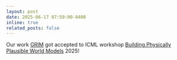 ```yaml
---
layout: post
date: 2025-06-17 07:59:00-0400
inline: true
related_posts: false
---
```


Our work [GRIM](https://grim-tog.github.io) got accepted to ICML workshop [Building Physically Plausible World Models](https://icml.cc/virtual/2025/workshop/39978) 2025!
